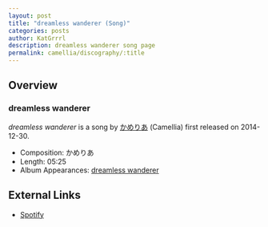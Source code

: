```yaml
---
layout: post
title: "dreamless wanderer (Song)"
categories: posts
author: KatGrrrl
description: dreamless wanderer song page
permalink: camellia/discography/:title
---
```


## Overview

### dreamless wanderer

*dreamless wanderer* is a song by [かめりあ](/camellia) (Camellia) first released on 2014-12-30.

* Composition: かめりあ
* Length: 05:25
* Album Appearances: [dreamless wanderer](<{% link postsInclude/_posts/camellia/albums/dreamless-wanderer/2023-12-05-dreamless-wanderer.md %}>)

## External Links

* [Spotify](https://open.spotify.com/track/7cFUYH9agzOkLii4NdNNyc?si=8e2447ee0ea04419)
